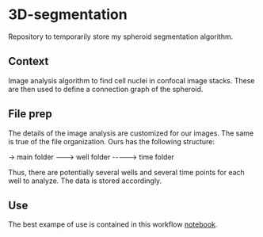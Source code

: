 # 3D-segmentation

Repository to temporarily store my spheroid segmentation algorithm.

## Context

Image analysis algorithm to find cell nuclei in confocal image stacks. These are then used to define a connection graph of the spheroid.

## File prep

The details of the image analysis are customized for our images. The same is true of the file organization. Ours has the following structure:

 -> main folder
 ---> well folder
 -----> time folder
 
 Thus, there are potentially several wells and several time points for each well to analyze. The data is stored accordingly.
 
 ## Use
 
 The best exampe of use is contained in this workflow [notebook](https://github.com/gronteix/3D-segmentation/blob/master/UtilityNotebook.ipynb).
